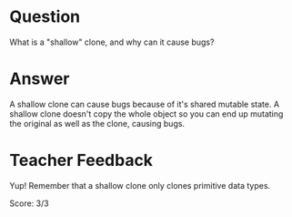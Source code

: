 # Question

What is a "shallow" clone, and why can it cause bugs?

# Answer

A shallow clone can cause bugs because of it's shared mutable state. A shallow clone doesn't copy the whole object so you can end up mutating the original as well as the clone, causing bugs.

# Teacher Feedback

Yup! Remember that a shallow clone only clones primitive data types. 

Score: 3/3

